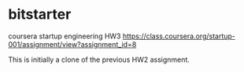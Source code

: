 bitstarter
==========

coursera startup engineering HW3 https://class.coursera.org/startup-001/assignment/view?assignment_id=8

This is initially a clone of the previous HW2 assignment. 
